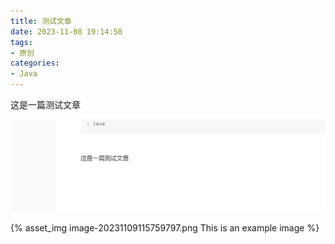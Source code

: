 ```yaml
---
title: 测试文章
date: 2023-11-08 19:14:50
tags:
- 原创
categories:
- Java
---
```




这是一篇测试文章

![image-20231109115759797](%E6%B5%8B%E8%AF%95%E6%96%87%E7%AB%A0/image-20231109115759797.png)

{% asset_img image-20231109115759797.png This is an example image %}
